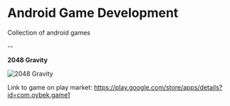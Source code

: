 # Android Game Development
Collection of android games

--

**2048 Gravity**

![2048 Gravity](http://cdn.makeagif.com/media/3-24-2016/bfdX2l.gif)

Link to game on play market:
https://play.google.com/store/apps/details?id=com.oybek.game1

